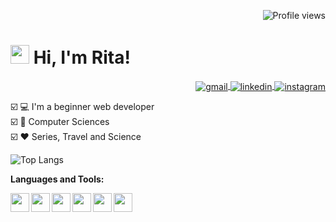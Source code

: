 <p align="right"> <img src="https://komarev.com/ghpvc/?username=RitaFer&color=red&style=flat" alt="Profile views" /> </p>
<h1> <img src="https://raw.githubusercontent.com/kaueMarques/kaueMarques/master/hi.gif" width="30px"> Hi, I'm Rita! </h1>

<p align="right">
<a href="rialf.ferreira@gmail.com" target="_blank">
 <img align="center" src="https://img.shields.io/badge/-Gmail-05122A?style=flat&logo=gmail" alt="gmail"/>
</a>
<a href="https://www.linkedin.com/in/rita-ferr/" target="_blank">
  <img align="center" src="https://img.shields.io/badge/-LinkedIn-05122A?style=flat&logo=linkedin" alt="linkedin"/>
</a>
<a href="https://www.instagram.com/_leopis/" target="_blank">
 <img align="center" src="https://img.shields.io/badge/-Instagram-05122A?style=flat&logo=instagram" alt="instagram"/>
</a>

☑️ 💻 I'm a beginner web developer 
<br>
☑️ 📝 Computer Sciences
<br>
☑️ ♥ Series, Travel and Science

![Top Langs](https://github-readme-stats.vercel.app/api/top-langs/?username=RitaFer&layout=compact&title_color=000&hide_border=true&align=right)

 **Languages and Tools:**
 
<img align="left" height="30" src="https://cdn.pixabay.com/photo/2017/08/05/11/16/logo-2582748_960_720.png">
<img align="left" height="30" src="https://cdn.pixabay.com/photo/2017/08/05/11/16/logo-2582747_960_720.png">
<img align="left" height="30" src="https://logospng.org/download/javascript/logo-javascript-1024.png">
<img align="left" height="30" src="https://cdn.iconscout.com/icon/free/png-256/node-js-3628954-3030179.png">
<img align="left" height="30" src="https://upload.wikimedia.org/wikipedia/commons/thumb/9/95/Vue.js_Logo_2.svg/555px-Vue.js_Logo_2.svg.png">
<img align="left" height="30" src="https://cdn-icons-png.flaticon.com/512/226/226777.png">
